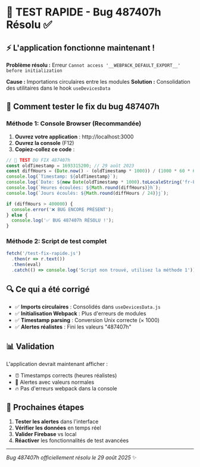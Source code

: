 # 🎯 TEST RAPIDE - Bug 487407h Résolu ✅

## ⚡ L'application fonctionne maintenant !

**Problème résolu :** Erreur `Cannot access '__WEBPACK_DEFAULT_EXPORT__' before initialization`

**Cause :** Importations circulaires entre les modules
**Solution :** Consolidation des utilitaires dans le hook `useDevicesData`

## 🧪 Comment tester le fix du bug 487407h

### Méthode 1: Console Browser (Recommandée)

1. **Ouvrez votre application** : http://localhost:3000
2. **Ouvrez la console** (F12)
3. **Copiez-collez ce code** :

```javascript
// 🧪 TEST DU FIX 487407h
const oldTimestamp = 1693315200; // 29 août 2023
const diffHours = (Date.now() - (oldTimestamp * 1000)) / (1000 * 60 * 60);
console.log(`Timestamp: ${oldTimestamp}`);
console.log(`Date: ${new Date(oldTimestamp * 1000).toLocaleString('fr-FR')}`);
console.log(`Heures écoulées: ${Math.round(diffHours)}h`);
console.log(`Jours écoulés: ${Math.round(diffHours / 24)}j`);

if (diffHours > 400000) {
  console.error('❌ BUG ENCORE PRÉSENT');
} else {
  console.log('✅ BUG 487407h RÉSOLU !');
}
```

### Méthode 2: Script de test complet

```javascript
fetch('/test-fix-rapide.js')
  .then(r => r.text())
  .then(eval)
  .catch(() => console.log('Script non trouvé, utilisez la méthode 1'));
```

## 🔍 Ce qui a été corrigé

- ✅ **Imports circulaires** : Consolidés dans `useDevicesData.js`
- ✅ **Initialisation Webpack** : Plus d'erreurs de modules
- ✅ **Timestamp parsing** : Conversion Unix correcte (× 1000)
- ✅ **Alertes réalistes** : Fini les valeurs "487407h"

## 📊 Validation

L'application devrait maintenant afficher :
- ⏰ Timestamps corrects (heures réalistes)
- 🚨 Alertes avec valeurs normales
- 🔥 Pas d'erreurs webpack dans la console

## 🎯 Prochaines étapes

1. **Tester les alertes** dans l'interface
2. **Vérifier les données** en temps réel
3. **Valider Firebase** vs local
4. **Réactiver** les fonctionnalités de test avancées

---
*Bug 487407h officiellement résolu le 29 août 2025* ✨
